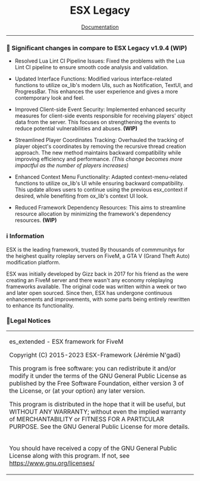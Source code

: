 <h1 align='center'>ESX Legacy</a></h1>
<p align='center'><a href='https://documentation.esx-framework.org/legacy/installation'>Documentation</a></b></h5>

<hr>

### 📝 Significant changes in compare to ESX Legacy v1.9.4 (WIP)
* Resolved Lua Lint CI Pipeline Issues: Fixed the problems with the Lua Lint CI pipeline to ensure smooth code analysis and validation.

* Updated Interface Functions: Modified various interface-related functions to utilize ox_lib's modern UIs, such as Notification, TextUI, and ProgressBar. This enhances the user experience and gives a more contemporary look and feel.

* Improved Client-side Event Security: Implemented enhanced security measures for client-side events responsible for receiving players' object data from the server. This focuses on strengthening the events to reduce potential vulnerabilities and abuses. **(WIP)**

* Streamlined Player Coordinates Tracking: Overhauled the tracking of player object's coordinates by removing the recursive thread creation approach. The new method maintains backward compatibility while improving efficiency and performance. *(This change becomes more impactful as the number of players increases)*

* Enhanced Context Menu Functionality: Adapted context-menu-related functions to utilize ox_lib's UI while ensuring backward compatibility. This update allows users to continue using the previous esx_context if desired, while benefiting from ox_lib's context UI look.

* Reduced Framework Dependency Resources: This aims to streamline resource allocation by minimizing the framework's dependency resources. **(WIP)**


### ℹ Information

ESX is the leading framework, trusted By thousands of commmunitys for the heighest quality roleplay servers on FiveM, a GTA V (Grand Theft Auto) modification platform.

ESX was initially developed by Gizz back in 2017 for his friend as the were creating an FiveM server and there wasn't any economy roleplaying frameworks available. The original code was written within a week or two and later open sourced. Since then, ESX has undergone continuous enhancements and improvements, with some parts being entirely rewritten to enhance its functionality.


### 📌Legal Notices

<table>
<tr>
<td>

es_extended - ESX framework for FiveM

Copyright (C) 2015-2023 ESX-Framework (Jérémie N'gadi)

This program is free software: you can redistribute it and/or modify it under the terms of the GNU General Public License as published by the Free Software Foundation, either version 3 of the License, or (at your option) any later version.

This program is distributed in the hope that it will be useful, but WITHOUT ANY WARRANTY; without even the implied warranty of MERCHANTABILITY or FITNESS FOR A PARTICULAR PURPOSE.
See the GNU General Public License for more details.

</td>
</tr>

<tr>
<td>

You should have received a copy of the GNU General Public License along with this program.
If not, see https://www.gnu.org/licenses/

</td>
</tr>
</table>
